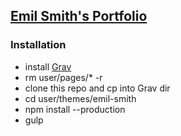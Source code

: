 ## [Emil Smith's Portfolio](http://emilsmith.pro)

### Installation

* install [Grav](https://learn.getgrav.org/basics/what-is-grav)
* rm user/pages/* -r
* clone this repo and cp into Grav dir
* cd user/themes/emil-smith
* npm install --production
* gulp
